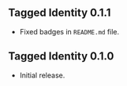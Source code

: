 ## Tagged Identity 0.1.1

* Fixed badges in `README.md` file.

## Tagged Identity 0.1.0

* Initial release.
